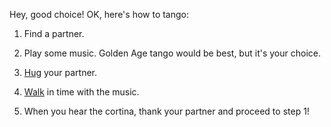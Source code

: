 Hey, good choice! OK, here's how to tango:

1. Find a partner.

2. Play some music. Golden Age tango would be best, but it's your choice.

3. [Hug](hug/hug.md) your partner.

4. [Walk](walk/walk.md) in time with the music.

5. When you hear the cortina, thank your partner and proceed to step 1! 

